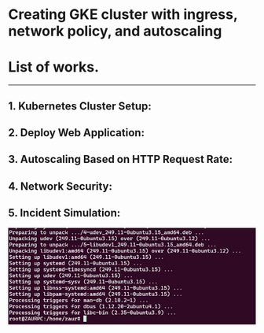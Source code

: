 # Creating GKE cluster with ingress, network policy, and autoscaling

# List of works.
-----
 
## 1. Kubernetes Cluster Setup: 
## 2. Deploy Web Application: 
## 3. Autoscaling Based on HTTP Request Rate: 
## 4. Network Security: 
## 5. Incident Simulation: 






![alt text](./images/screen1.jpg "Test image")
